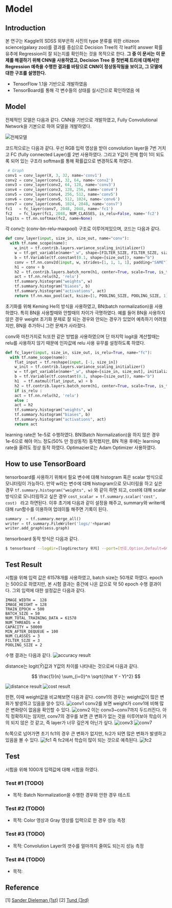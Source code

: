 # Model

## Introduction

본 연구는 Kaggle의 SDSS 외부은하 사진의 type 분류를 위한 citizeon science(galaxy zoo)를 결과를 중심으로 Decision Tree의 각 leaf의 answer 확률 유추에 Regression이 잘 되는지를 확인하는 것을 목적으로 한다. **그 중 이 문서는 이 문제를 해결하기 위해 CNN을 사용하였고, Decision Tree 중 첫번째 트리에 대해서만 Regression 예측을 수행한 결과를 바탕으로 CNN이 정상동작됨을 보이고, 그 모델에 대한 구조를 설명한다.**

- TensorFlow 1.1을 기반으로 개발하였음
- TensorBoard를 통해 각 변수들의 상태를 실시간으로 확인하였음
에
## Model

전체적인 모델은 다음과 같다. CNN을 기반으로 개발하였고, Fully Convolutional Network을 기본으로 하여 모델을 개발하였다.

![전체모델](./model_architecture.png)

코드적으로는 다음과 같다. 우선 RGB 입력 영상을 받아 convolution layer을 7번 거치고 FC (fully connected Layer)를 2번 사용하였다. 그리고 Y값이 전체 합이 1이 되도록 되어 있는 구조라 softmax를 통해 확률값으로 변경하도록 하였다.

```python
 # Graph 
conv1 = conv_layer(X, 3, 32, name='conv1')
conv2 = conv_layer(conv1, 32, 64, name='conv2')
conv3 = conv_layer(conv2, 64, 128, name='conv3')
conv4 = conv_layer(conv3, 128, 256, name='conv4')
conv5 = conv_layer(conv4, 256, 512, name='conv5')
conv6 = conv_layer(conv5, 512, 1024, name='conv6')
conv7 = conv_layer(conv6, 1024, 2048, name='conv7')
fc1   = fc_layer(conv7, 2048, 2048, name='fc1')
fc2   = fc_layer(fc1, 2048, NUM_CLASSES, is_relu=False, name='fc2')
logits = tf.nn.softmax(fc2, name=None)
```

각 conv는 (conv-bn-relu-maxpool) 구조로 이루어져있으며, 코드는 다음과 같다.
```python
def conv_layer(input, size_in, size_out, name="conv"):
  with tf.name_scope(name):
    w_init = tf.contrib.layers.variance_scaling_initializer()
    w = tf.get_variable(name+"_w", shape=[FILTER_SIZE, FILTER_SIZE, size_in, size_out], initializer=w_init)
    b = tf.Variable(tf.constant(0.1, shape=[size_out]), name="b")
    conv = tf.nn.conv2d(input, w, strides=[1, 1, 1, 1], padding="SAME")
    h1 = conv + b
    h2 = tf.contrib.layers.batch_norm(h1, center=True, scale=True, is_training=True, scope=name)
    act = tf.nn.relu(h2, 'relu')
    tf.summary.histogram("weights", w)
    tf.summary.histogram("biases", b)
    tf.summary.histogram("activations", act)
    return tf.nn.max_pool(act, ksize=[1, POOLING_SIZE, POOLING_SIZE, 1], strides=[1, 2, 2, 1], padding="SAME")

```

초기화를 위해 Keming He의 방식을 사용하였고, BN(batch normalization)을 사용하였다. 특히 BN을 사용할때와 안할때의 차이가 극명하였다. 예를 들어 BN을 사용하지 않은 경우 weight 초기화 문제로 잘 되는 경우와 안되는 경우가 있었어 예측하기 어려웠지만, BN을 추가하니 그런 문제가 사라졌다.

conv와 마찬가지로 fc또한 같은 방법을 사용하였으며 단 마지막 logit을 계산할때는 relu를 사용하지 않기 때문에 인자값에 relu 사용 유무를 설정하도록 하였다.

```python
def fc_layer(input, size_in, size_out, is_relu=True, name="fc"):
  with tf.name_scope(name):
    flat_input = tf.reshape(input, [-1, size_in])
    w_init = tf.contrib.layers.variance_scaling_initializer()
    w = tf.get_variable(name+"_w", shape=[size_in, size_out], initializer=w_init)
    b = tf.Variable(tf.constant(0.1, shape=[size_out]), name="b")
    h1  = tf.matmul(flat_input, w) + b
    h2 = tf.contrib.layers.batch_norm(h1, center=True, scale=True, is_training=True, scope=name)
    if is_relu :
	act = tf.nn.relu(h2, 'relu')
    else :
	act = h2
    tf.summary.histogram("weights", w)
    tf.summary.histogram("biases", b)
    tf.summary.histogram("activations", act)
    return act
```

learning rate은 1e-5로 수행하였다.  BN(Batch Normalization)을 하지 않은 경우 1e-6으로 해야 어느 정도(50% 만 정상동작) 동작했지만, BN 적용 후에는 learning rate을 올려도 정상 동작 하였다. Optimazier로는 Adam Optimizer 사용하였다.

## How to use TensorBoard

tensorboard를 사용하기 위해서 필요 변수에 대해 histogram 혹은 scalar 방식으로 모니터링이 가능하다. 만약 w라는 변수에 대해 histogram으로 모니터링을 하고 싶은 경우 `tf.summary.histogram("weights", w)` 와 같이 하면 되고,  cost에 대해 scalar 방식으로 모니터링하고 싶은 경우 `cost_scalar = tf.summary.scalar('cost', cost) ` 라고 하면된다.
이후 초기에 다음과 같이 설정을 해주고, summary와 writer에 대해 run함수를 이용하여 업데이틀 해주면 기록이 된다.
```python
summary  = tf.summary.merge_all()
writer = tf.summary.FileWriter('logs/'+hparam)
writer.add_graph(sess.graph)
```
 tensorboard 동작 방식은 다음과 같다.
```bash
$ tensorboard --logdir=[logdirectory 위치] --port=[번호,Option,Default=6006]
```

## Test Result

시험을 위해 입력 값은 61578개를 사용하였고, batch size는 50개로 하였다. epoch는 500으로 하였지만, 본 시험 결과는 중간에 나온 값으로 약 50 epoch 수행 결과이다. 그외 입력에 대한 설정값은 다음과 같다.

```
IMAGE_WIDTH =  128
IMAGE_HEIGHT = 128
TRAIN_EPOCH = 500
BATCH_SIZE = 50
NUM_TOTAL_TRAINING_DATA = 61578
NUM_THREADS = 4
CAPACITY = 50000
MIN_AFTER_DEQUEUE = 100
NUM_CLASSES = 3
FILTER_SIZE = 3
POOLING_SIZE = 2
```

수행 결과는 다음과 같다.
![accuracy result](./accuracy_result.png)

distance는 logit($\hat Y$)값과 Y값의 차이를 나타내는 것으로써 다음과 같다.

$$ \frac{1}{n} \sum_{i=0}^n \sqrt{(\hat Y - Y)^2}  $$

![distance result](./distance_result.png)
![cost result](./cost_result.png)

한편, 이때 weight값을 비교해보면 다음과 같다.
conv1의 경우는 weight값이 많은 변화가 발생하고 있음을 알수 있다.
![conv1](./conv1.png)
conv2를 보면 weight가 conv1에 비해 많은 변화량이 없음을 확인할 수 있다.
![conv2](./conv2.png)
이는 conv3~conv7까지 두드러진다. 아직 정확하지는 않지만, conv7의 경우를 보면 큰 변화가 없는 것을 미루어보아 학습이 거의 되지 않은 것 같고, 즉 layer가 너무 깊은게 아닌가 싶다.
![conv3](./conv3.png)
![conv7](./conv7.png)

fc쪽으로 넘어가면 초기 fc1의 경우 큰 변화가 없지만, fc2가 되면 많은 변화가 발생하고 있음을 볼 수 있다.
![fc1](./fc1.png)
즉 fc2에서 학습이 많이 되는 것으로 예측된다.
![fc2](./fc2.png)

## Test

시험을 위해 1000개 입력값에 대해 시험을 하였다.

### Test #1 (TODO)
- 목적: Batch Normalization을 수행한 경우와 안한 경우 테스트

### Test #2 (TODO)
- 목적: Color 영상과 Gray 영상를 입력으로 한 경우 성능 측정

### Test #3 (TODO)
- 목적: Convolution Layer의 갯수를 얼마까지 줄여도 되는지 성능 측정

### Test #4 (TODO)
- 목적: 

## Reference
[1] [Sander Dieleman (1st)](https://github.com/benanne/kaggle-galaxies)
[2] [Tund (3rd)](https://github.com/tund/kaggle-galaxy-zoo)
